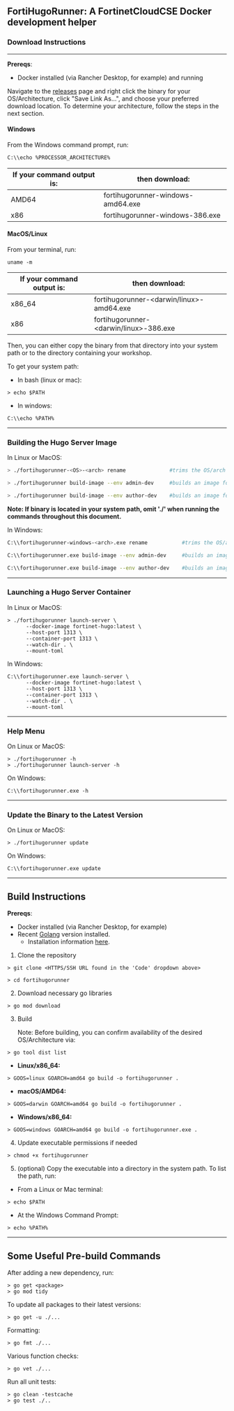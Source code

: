 ## FortiHugoRunner: A FortinetCloudCSE Docker development helper

### Download Instructions
---

**Prereqs**:

- Docker installed (via Rancher Desktop, for example) and running

Navigate to the [releases](https://github.com/FortinetCloudCSE/fortihugorunner/releases) page and right click the binary for your OS/Architecture, click "Save Link As...", and choose your preferred download location. To determine your architecture, follow the steps in the next section.

#### Windows

From the Windows command prompt, run:

```bash
C:\\echo %PROCESSOR_ARCHITECTURE%
```

| If your command output is:               | then download:                         |
|------------------------------------------|----------------------------------------|
| AMD64                                    | fortihugorunner-windows-amd64.exe      |
| x86                                      | fortihugorunner-windows-386.exe        |

#### MacOS/Linux

From your terminal, run:

```
uname -m
```

| If your command output is:        | then download:                           |
|-----------------------------------|------------------------------------------|
| x86_64                            | fortihugorunner-<darwin/linux>-amd64.exe|
| x86                               | fortihugorunner-<darwin/linux>-386.exe  |


Then, you can either copy the binary from that directory into your system path or to the directory containing your workshop.

To get your system path:

- In bash (linux or mac):
```
> echo $PATH 
```

- In windows:
```
C:\\echo %PATH%
```
---

### Building the Hugo Server Image

In Linux or MacOS:

```bash
> ./fortihugorunner-<OS>-<arch> rename              #trims the OS/arch from the executable for simplicity

> ./fortihugorunner build-image --env admin-dev     #builds an image for testing (hugotester:latest)

> ./fortihugorunner build-image --env author-dev    #builds an image for workshop authoring (fortinet-hugo:latest)
```

**Note: If binary is located in your system path, omit './' when running the commands throughout this document.**

In Windows:

```bash
C:\\fortihugorunner-windows-<arch>.exe rename           #trims the OS/arch from the executable for simplicity

C:\\fortihugorunner.exe build-image --env admin-dev     #builds an image for testing (hugotester:latest)

C:\\fortihugorunner.exe build-image --env author-dev    #builds an image for workshop authoring (fortinet-hugo:latest)
```
---

### Launching a Hugo Server Container

In Linux or MacOS:

```
> ./fortihugorunner launch-server \
      --docker-image fortinet-hugo:latest \
      --host-port 1313 \
      --container-port 1313 \
      --watch-dir . \
      --mount-toml
```

In Windows:

```
C:\\fortihugorunner.exe launch-server \
      --docker-image fortinet-hugo:latest \
      --host-port 1313 \
      --container-port 1313 \
      --watch-dir . \
      --mount-toml
```

---

### Help Menu

On Linux or MacOS:

```
> ./fortihugorunner -h
> ./fortihugorunner launch-server -h
```

On Windows:

```
C:\\fortihugorunner.exe -h
```

---

### Update the Binary to the Latest Version

On Linux or MacOS:

```
> ./fortihugorunner update
```

On Windows:

```
C:\\fortihugorunner.exe update
```
---

## Build Instructions

**Prereqs**:

- Docker installed (via Rancher Desktop, for example)
- Recent [Golang](https://go.dev/) version installed.
  - Installation information [here](https://go.dev/doc/install).

1. Clone the repository

```
> git clone <HTTPS/SSH URL found in the 'Code' dropdown above>

> cd fortihugorunner
```

2. Download necessary go libraries

```
> go mod download
```

3. Build

   Note: Before building, you can confirm availability of the desired OS/Architecture via:
```
> go tool dist list
``` 

- **Linux/x86_64:**
```
> GOOS=linux GOARCH=amd64 go build -o fortihugorunner .
```
- **macOS/AMD64:**
```
> GOOS=darwin GOARCH=amd64 go build -o fortihugorunner .
```
- **Windows/x86_64:**
```
> GOOS=windows GOARCH=amd64 go build -o fortihugorunner.exe .

```

4. Update executable permissions if needed
```
> chmod +x fortihugorunner
```

5. (optional) Copy the executable into a directory in the system path. To list the path, run:

- From a Linux or Mac terminal:
```
> echo $PATH 
```

- At the Windows Command Prompt:
```
> echo %PATH%
```

---

## Some Useful Pre-build Commands

After adding a new dependency, run:

```
> go get <package>
> go mod tidy
```

To update all packages to their latest versions:

```
> go get -u ./...
```

Formatting:

```
> go fmt ./...
```

Various function checks:

```
> go vet ./...
```

Run all unit tests:

```
> go clean -testcache
> go test ./..
```

